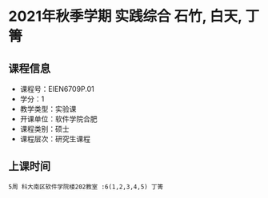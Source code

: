 # 2021年秋季学期 实践综合 石竹, 白天, 丁箐






## 课程信息

- 课程号：EIEN6709P.01
- 学分：1
- 教学类型：实验课
- 开课单位：软件学院合肥
- 课程类别：硕士
- 课程层次：研究生课程

## 上课时间

```
5周 科大南区软件学院楼202教室 :6(1,2,3,4,5) 丁箐
```

